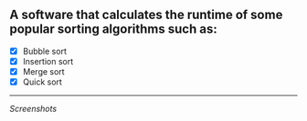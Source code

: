 ## A software that calculates the runtime of some popular sorting algorithms such as:

- [x] Bubble sort
- [x] Insertion sort
- [x] Merge sort
- [x] Quick sort
---

*Screenshots* 

[comment]: <> (![Screenshots]&#40;img/s1.png&#41; | ![Screenshots]&#40;img/s2.png&#41; )

[comment]: <> (-------------------------- | --------------------------)

[comment]: <> (![Screenshots]&#40;img/s3.png&#41; | ![Screenshots]&#40;img/s4.png&#41;)

[comment]: <> (![Screenshots]&#40;img/s5.png&#41; | ![Screenshots]&#40;img/s6.png&#41;)

